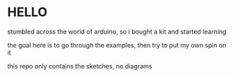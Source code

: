 # HELLO

stumbled across the world of arduino, so i bought a kit and started learning

the goal here is to go through the examples, then try to put my own spin on it

this repo only contains the sketches, no diagrams
